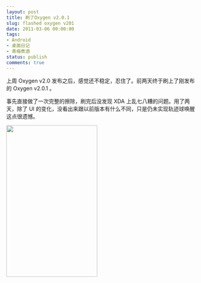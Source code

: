 ```yaml
---
layout: post
title: 刷了Oxygen v2.0.1
slug: flashed oxygen v201
date: 2011-03-06 00:00:00
tags:
- Android
- 桌面日记
- 青梅煮酒
status: publish
comments: true
---
```

上周 Oxygen v2.0 发布之后，感觉还不稳定，忍住了。前两天终于刷上了刚发布的 Oxygen v2.0.1 。

事先直接做了一次完整的擦除，刷完后没发现 XDA 上乱七八糟的问题。用了两天，除了 UI 的变化，没看出来跟以前版本有什么不同，只是仍未实现轨迹球唤醒这点很遗憾。

<a href="https://picasaweb.google.com/lh/photo/C-dYsOdeOj-iYlIZm_l8IA?feat=embedwebsite"><img src="https://lh3.googleusercontent.com/_ceUJ_lBTHzc/TXOfYdamg3I/AAAAAAAABmc/F_2AXlKogkA/s400/snap20110306_223834.png" height="400" width="240" /></a>
